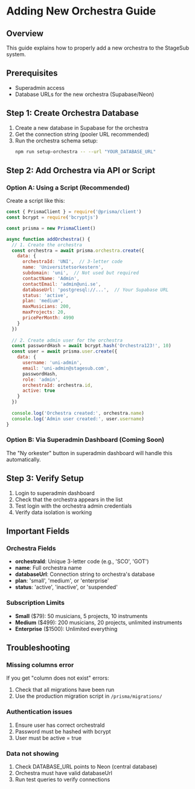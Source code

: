 # Adding New Orchestra Guide

## Overview
This guide explains how to properly add a new orchestra to the StageSub system.

## Prerequisites
- Superadmin access
- Database URLs for the new orchestra (Supabase/Neon)

## Step 1: Create Orchestra Database
1. Create a new database in Supabase for the orchestra
2. Get the connection string (pooler URL recommended)
3. Run the orchestra schema setup:
   ```bash
   npm run setup-orchestra -- --url "YOUR_DATABASE_URL"
   ```

## Step 2: Add Orchestra via API or Script

### Option A: Using a Script (Recommended)
Create a script like this:

```javascript
const { PrismaClient } = require('@prisma/client')
const bcrypt = require('bcryptjs')

const prisma = new PrismaClient()

async function addOrchestra() {
  // 1. Create the orchestra
  const orchestra = await prisma.orchestra.create({
    data: {
      orchestraId: 'UNI',  // 3-letter code
      name: 'Universitetsorkestern',
      subdomain: 'uni',  // Not used but required
      contactName: 'Admin',
      contactEmail: 'admin@uni.se',
      databaseUrl: 'postgresql://...',  // Your Supabase URL
      status: 'active',
      plan: 'medium',
      maxMusicians: 200,
      maxProjects: 20,
      pricePerMonth: 4990
    }
  })
  
  // 2. Create admin user for the orchestra
  const passwordHash = await bcrypt.hash('Orchestra123!', 10)
  const user = await prisma.user.create({
    data: {
      username: 'uni-admin',
      email: 'uni-admin@stagesub.com',
      passwordHash,
      role: 'admin',
      orchestraId: orchestra.id,
      active: true
    }
  })
  
  console.log('Orchestra created:', orchestra.name)
  console.log('Admin user created:', user.username)
}
```

### Option B: Via Superadmin Dashboard (Coming Soon)
The "Ny orkester" button in superadmin dashboard will handle this automatically.

## Step 3: Verify Setup
1. Login to superadmin dashboard
2. Check that the orchestra appears in the list
3. Test login with the orchestra admin credentials
4. Verify data isolation is working

## Important Fields

### Orchestra Fields
- **orchestraId**: Unique 3-letter code (e.g., 'SCO', 'GOT')
- **name**: Full orchestra name
- **databaseUrl**: Connection string to orchestra's database
- **plan**: 'small', 'medium', or 'enterprise'
- **status**: 'active', 'inactive', or 'suspended'

### Subscription Limits
- **Small** ($79): 50 musicians, 5 projects, 10 instruments
- **Medium** ($499): 200 musicians, 20 projects, unlimited instruments  
- **Enterprise** ($1500): Unlimited everything

## Troubleshooting

### Missing columns error
If you get "column does not exist" errors:
1. Check that all migrations have been run
2. Use the production migration script in `/prisma/migrations/`

### Authentication issues
1. Ensure user has correct orchestraId
2. Password must be hashed with bcrypt
3. User must be active = true

### Data not showing
1. Check DATABASE_URL points to Neon (central database)
2. Orchestra must have valid databaseUrl
3. Run test queries to verify connections